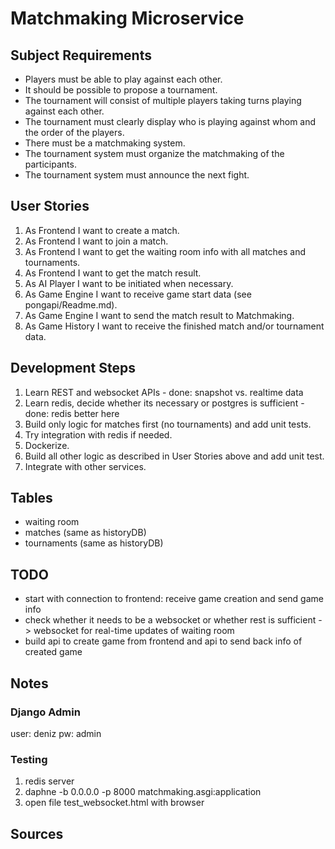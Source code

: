 # Matchmaking Microservice

## Subject Requirements

- Players must be able to play against each other.
- It should be possible to propose a tournament.
- The tournament will consist of multiple players taking turns playing against each other.
- The tournament must clearly display who is playing against whom and the order of the players.
- There must be a matchmaking system.
- The tournament system must organize the matchmaking of the participants.
- The tournament system must announce the next fight.

## User Stories

1. As Frontend I want to create a match.
2. As Frontend I want to join a match.
3. As Frontend I want to get the waiting room info with all matches and tournaments.
4. As Frontend I want to get the match result.
5. As AI Player I want to be initiated when necessary.
6. As Game Engine I want to receive game start data (see pongapi/Readme.md).
6. As Game Engine I want to send the match result to Matchmaking.
7. As Game History I want to receive the finished match and/or tournament data.

## Development Steps

1. Learn REST and websocket APIs - done: snapshot vs. realtime data
2. Learn redis, decide whether its necessary or postgres is sufficient - done: redis better here
3. Build only logic for matches first (no tournaments) and add unit tests.
4. Try integration with redis if needed.
5. Dockerize.
6. Build all other logic as described in User Stories above and add unit test.
7. Integrate with other services.

## Tables

- waiting room
- matches (same as historyDB)
- tournaments (same as historyDB)

## TODO

- start with connection to frontend: receive game creation and send game info
- check whether it needs to be a websocket or whether rest is sufficient -> websocket for real-time updates of waiting room
- build api to create game from frontend and api to send back info of created game

## Notes

### Django Admin
user:	deniz
pw:		admin

### Testing
1. redis server
2. daphne -b 0.0.0.0 -p 8000 matchmaking.asgi:application
3. open file test_websocket.html with browser

## Sources
